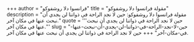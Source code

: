 +++
author = "فرانسوا دلا روشفوكو"
title = "مقولة فرانسوا دلا روشفوكو"
description = "مقولة فرانسوا دلا روشفوكو: حين لا نجد الراحة في ذواتنا لن يجدي أن نبحث عنها في مكان آخر."
quote = '''حين لا نجد الراحة في ذواتنا لن يجدي أن نبحث عنها في مكان آخر.''' 
slug = "حين-لا-نجد-الراحة-في-ذواتنا-لن-يجدي-أن-نبحث-عنها-في-مكان-آخر"
+++
حين لا نجد الراحة في ذواتنا لن يجدي أن نبحث عنها في مكان آخر.
